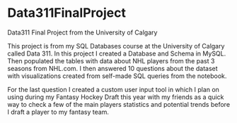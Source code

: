 # Data311FinalProject
Data311 Final Project from the University of Calgary

This project is from my SQL Databases course at the University of Calgary called Data 311.
In this project I created a Database and Schema in MySQL.
Then populated the tables with data about NHL players from the past 3 seasons from NHL.com.
I then answered 10 questions about the dataset with visualizations created from self-made SQL queries from the notebook.

For the last question I created a custom user input tool in which I plan on using during my Fantasy Hockey Draft this year
with my friends as a quick way to check a few of the main players statistics and potential trends before I draft a player to my fantasy team.

